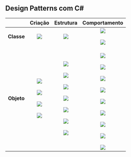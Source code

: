## **Design Patterns com C#** 



|            |                           Criação                            |                          Estrutura                           |                        Comportamento                         |
| :--------: | :----------------------------------------------------------: | :----------------------------------------------------------: | :----------------------------------------------------------: |
| **Classe** | ![](https://img.shields.io/badge/Factory-blue?style=for-the-badge&logo=csharp&logoColor=B0E2FF&link=https://github.com/beto-frs/Design_Patterns/tree/main/Design%20Patterns%20de%20Cria%C3%A7%C3%A3o/FactoryMethod) | ![](https://img.shields.io/badge/Class%20Adapter-red?style=for-the-badge&logo=csharp&logoColor=FFB6C1) | ![](https://img.shields.io/badge/Interpreter-006400?style=for-the-badge&logo=csharp&logoColor=96CDCD)<br><br>![](https://img.shields.io/badge/Template%20Method-006400?style=for-the-badge&logo=csharp&logoColor=96CDCD) |
| **Objeto** | ![](https://img.shields.io/badge/Abstract%20Factory-B0E2FF?style=for-the-badge&logo=csharp&logoColor=blue)<br><br>![](https://img.shields.io/badge/Builder-B0E2FF?style=for-the-badge&logo=csharp&logoColor=blue)<br/><br/>![](https://img.shields.io/badge/Prototype-B0E2FF?style=for-the-badge&logo=csharp&logoColor=blue)<br/><br/>![](https://img.shields.io/badge/Singleton-B0E2FF?style=for-the-badge&logo=csharp&logoColor=blue) | ![](https://img.shields.io/badge/Object%20Adapter-FFB6C1?style=for-the-badge&logo=csharp&logoColor=red)<br/><br/>![](https://img.shields.io/badge/Bridge-FFB6C1?style=for-the-badge&logo=csharp&logoColor=red)<br/><br/>![](https://img.shields.io/badge/Composite-FFB6C1?style=for-the-badge&logo=csharp&logoColor=red)<br/><br/>![](https://img.shields.io/badge/Decorator-FFB6C1?style=for-the-badge&logo=csharp&logoColor=red)<br/><br/>![](https://img.shields.io/badge/Facade-FFB6C1?style=for-the-badge&logo=csharp&logoColor=red)<br/><br/>![](https://img.shields.io/badge/Flyweight-FFB6C1?style=for-the-badge&logo=csharp&logoColor=red)<br/><br/>![](https://img.shields.io/badge/Proxy-FFB6C1?style=for-the-badge&logo=csharp&logoColor=red) | <br/>![](https://img.shields.io/badge/Chain%20of%20Responsibility-96CDCD?style=for-the-badge&logo=csharp&logoColor=006400)<br><br/>![](https://img.shields.io/badge/Command-96CDCD?style=for-the-badge&logo=csharp&logoColor=006400)<br/><br/>![](https://img.shields.io/badge/Iterator-96CDCD?style=for-the-badge&logo=csharp&logoColor=006400)<br/><br/>![](https://img.shields.io/badge/Mediator-96CDCD?style=for-the-badge&logo=csharp&logoColor=006400)<br/><br/>![](https://img.shields.io/badge/Memento-96CDCD?style=for-the-badge&logo=csharp&logoColor=006400)<br/><br/>![](https://img.shields.io/badge/Observer-96CDCD?style=for-the-badge&logo=csharp&logoColor=006400)<br/><br/>![](https://img.shields.io/badge/State-96CDCD?style=for-the-badge&logo=csharp&logoColor=006400)<br/><br/>![](https://img.shields.io/badge/Strategy-96CDCD?style=for-the-badge&logo=csharp&logoColor=006400)<br/><br/>![](https://img.shields.io/badge/Visitor-96CDCD?style=for-the-badge&logo=csharp&logoColor=006400)<br/> |

